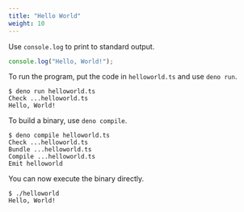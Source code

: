 ```yaml
---
title: "Hello World"
weight: 10
---
```


Use `console.log` to print to standard output.

```js
console.log("Hello, World!");
```

To run the program, put the code in `helloworld.ts` and use `deno run`.

```text
$ deno run helloworld.ts
Check ...helloworld.ts
Hello, World!
```

To build a binary, use `deno compile`.

```text
$ deno compile helloworld.ts
Check ...helloworld.ts
Bundle ...helloworld.ts
Compile ...helloworld.ts
Emit helloworld
```

You can now execute the binary directly.

```text
$ ./helloworld
Hello, World!
```
